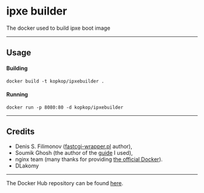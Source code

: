 # ipxe builder
The docker used to build ipxe boot image

---

## Usage
#### Building
`docker build -t kopkop/ipxebuilder .`

#### Running
`docker run -p 8080:80 -d kopkop/ipxebuilder`

---

## Credits
- Denis S. Filimonov ([fastcgi-wrapper.pl](http://www.ruby-forum.com/topic/145858#645832) author),
- Soumik Ghosh (the author of the [guide](http://nginxlibrary.com/perl-fastcgi/) I used),
- nginx team (many thanks for providing [the official Docker](https://hub.docker.com/r/library/nginx/)).
- DLakomy

---

The Docker Hub repository can be found [here](https://hub.docker.com/r/kopkop/ipxebuilder/).
